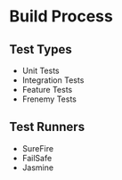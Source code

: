 # Build Process

## Test Types

- Unit Tests
- Integration Tests
- Feature Tests
- Frenemy Tests

## Test Runners

- SureFire
- FailSafe
- Jasmine


